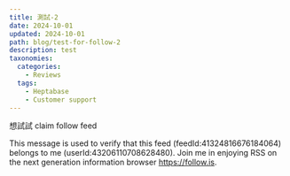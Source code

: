 ```yaml
---
title: 測試-2
date: 2024-10-01
updated: 2024-10-01
path: blog/test-for-follow-2
description: test
taxonomies:
  categories: 
    - Reviews
  tags: 
    - Heptabase
    - Customer support
---
```


想試試 claim follow feed

This message is used to verify that this feed (feedId:41324816676184064) belongs to me (userId:43206110708628480). Join me in enjoying RSS on the next generation information browser https://follow.is.
